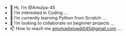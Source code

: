 - 👋 Hi, I’m @Amulya-45
- 👀 I’m interested in Coding ...
- 🌱 I’m currently learning Python from Scratch ...
- 💞️ I’m looking to collaborate on beginner projects ...
- 📫 How to reach me amulyadwivedi045@gmail.com ...

<!---
Amulya-45/Amulya-45 is a ✨ special ✨ repository because its `README.md` (this file) appears on your GitHub profile.
You can click the Preview link to take a look at your changes.
--->
